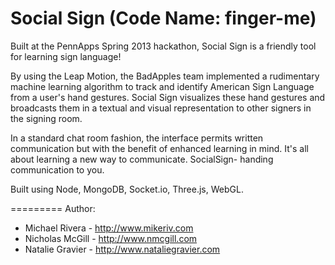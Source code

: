 Social Sign (Code Name: finger-me)
=========
Built at the PennApps Spring 2013 hackathon, Social Sign is a friendly tool for learning sign language!

By using the Leap Motion, the BadApples team implemented a rudimentary machine learning algorithm to track and identify American Sign Language from a user's hand gestures. Social Sign visualizes these hand gestures and broadcasts them in a textual and visual representation to other signers in the signing room. 

In a standard chat room fashion, the interface permits written communication but with the benefit of enhanced learning in mind. It's all about learning a new way to communicate. SocialSign- handing communication to you. 


Built using Node, MongoDB, Socket.io, Three.js, WebGL.


=========
Author:
- Michael Rivera - http://www.mikeriv.com
- Nicholas McGill - http://www.nmcgill.com
- Natalie Gravier - http://www.nataliegravier.com

